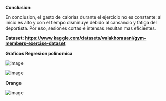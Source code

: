 **Conclusion:**

En conclusion, el gasto de calorias durante el ejercicio no es constante: 
al inicio es alto y con el tiempo disminuye debido al cansancio y fatiga del deportista.
Por eso, sesiones cortas e intensas resultan mas eficientes.

**Dataset: https://www.kaggle.com/datasets/valakhorasani/gym-members-exercise-dataset**

**Graficos Regresion polinomica**

![image](https://github.com/user-attachments/assets/468c5232-efba-4577-9f42-619cb5b04659)

![image](https://github.com/user-attachments/assets/6da8f9b9-096e-4955-bb71-a2c784f73de2)

**Orange**

![image](https://github.com/user-attachments/assets/e15fe7f9-32b7-441f-a9d4-b4604bcb9c34)
